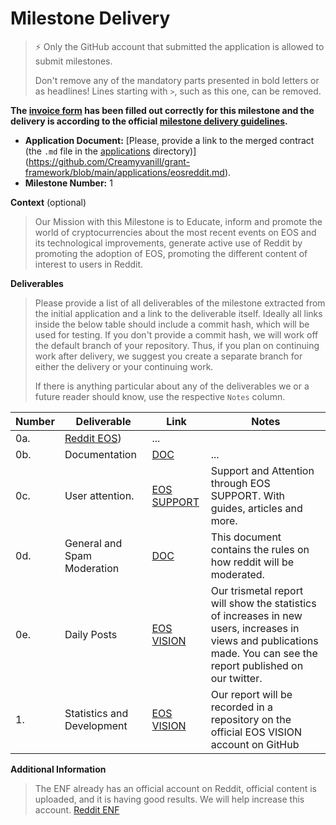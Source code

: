 # Milestone Delivery

> ⚡ Only the GitHub account that submitted the application is allowed to submit milestones. 
> 
> Don't remove any of the mandatory parts presented in bold letters or as headlines! Lines starting with `>`, such as this one, can be removed.

**The [invoice form](https://forms.gle/wLuAzXKa9qYrZQob9) has been filled out correctly for this milestone and the delivery is according to the official [milestone delivery guidelines](https://github.com/eosnetworkfoundation/grant-framework/blob/master/docs/milestone-deliverables-guidelines.md).**  

* **Application Document:** [Please, provide a link to the merged contract (the `.md` file in the [applications](https://github.com/eosnetworkfoundation/grant-framework/tree/master/applications) directory)](https://github.com/Creamyvanill/grant-framework/blob/main/applications/eosreddit.md).
* **Milestone Number:** 1

**Context** (optional)
> Our Mission with this Milestone is to Educate, inform and promote the world of cryptocurrencies about the most recent events on EOS and its technological improvements, generate active use of Reddit by promoting the adoption of EOS, promoting the different content of interest to users in Reddit.

**Deliverables**
> Please provide a list of all deliverables of the milestone extracted from the initial application and a link to the deliverable itself. Ideally all links inside the below table should include a commit hash, which will be used for testing. If you don't provide a commit hash, we will work off the default branch of your repository. Thus, if you plan on continuing work after delivery, we suggest you create a separate branch for either the delivery or your continuing work. 
> 
> If there is anything particular about any of the deliverables we or a future reader should know, use the respective `Notes` column.

| Number | Deliverable | Link | Notes |
| ------------- | ------------- | ------------- |------------- |
| 0a. | [Reddit EOS](https://www.reddit.com/r/eos/)) | ...| 
| 0b. | Documentation |[DOC](https://docs.google.com/document/d/1eJv_sCTUVEl9xksP4U4jnxzzNvKL0FBrUvAj0d_U5HA/edit?usp=sharing) | ...|
| 0c. | User attention. |[EOS SUPPORT](https://eossupport.io/)| Support and Attention through EOS SUPPORT. With guides, articles and more.|
| 0d. | General and Spam Moderation |[DOC](https://docs.google.com/document/d/1eJv_sCTUVEl9xksP4U4jnxzzNvKL0FBrUvAj0d_U5HA/edit?usp=sharing)|This document contains the rules on how reddit will be moderated.|
| 0e. | Daily Posts |[EOS VISION](https://twitter.com/eos_vision)| Our trismetal report will show the statistics of increases in new users, increases in views and publications made. You can see the report published on our twitter.|
| 1.  | Statistics and Development |[EOS VISION](https://github.com/eosvision1) | Our report will be recorded in a repository on the official EOS VISION account on GitHub|


**Additional Information**
> The ENF already has an official account on Reddit, official content is uploaded, and it is having good results. We will help increase this account. [Reddit ENF](https://www.reddit.com/user/EOSNetworkFoundation)
